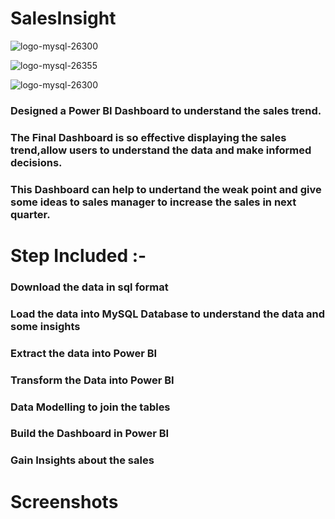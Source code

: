 # SalesInsight

![logo-mysql-26300](https://github.com/rounakgarg68/Sales-Insight/assets/87636522/9d3c2e63-0928-421b-868f-857be8047113)

![logo-mysql-26355](https://github.com/rounakgarg68/Sales-Insight/assets/87636522/1488505c-c7db-46d8-be80-a2122851289d) 

![logo-mysql-26300](https://github.com/rounakgarg68/Sales-Insight/assets/87636522/f4a3062c-6250-4a46-a2b0-de43a5cdfe85)



### Designed a Power BI Dashboard to understand the sales trend.
### The Final Dashboard is so effective displaying the sales trend,allow users to understand the data and make informed decisions.
### This Dashboard can help to undertand the weak point and give some ideas to sales manager to increase the sales in next quarter.

# Step Included :- 
### Download the data in sql format
### Load the data into MySQL Database to understand the data and some insights
### Extract the data into Power BI
### Transform the Data into Power BI
### Data Modelling to join the tables
### Build the Dashboard in Power BI
### Gain Insights about the sales

# Screenshots
